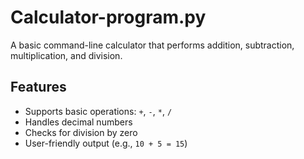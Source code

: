 # Calculator-program.py
A basic command-line calculator that performs addition, subtraction, multiplication, and division.

## Features
- Supports basic operations: `+`, `-`, `*`, `/`
- Handles decimal numbers
- Checks for division by zero
- User-friendly output (e.g., `10 + 5 = 15`)
